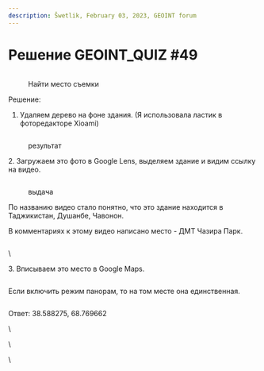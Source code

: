 ```yaml
---
description: Šwetlik, February 03, 2023, GEOINT forum
---
```


# Решение GEOINT\_QUIZ #49

<figure><img src="https://telegra.ph/file/8a84b12ad4d3299e5fcde.png" alt=""><figcaption><p>Найти место съемки</p></figcaption></figure>

Решение:

1. Удаляем дерево на фоне здания. (Я использовала ластик в фоторедакторе Xioami)

<figure><img src="https://telegra.ph/file/3b9aa1f603e5894365c83.jpg" alt=""><figcaption><p>результат</p></figcaption></figure>

2\. Загружаем это фото в Google Lens, выделяем здание и видим ссылку на видео.

<figure><img src="https://telegra.ph/file/498330ba1a6dbd006e89b.png" alt=""><figcaption><p>выдача</p></figcaption></figure>

По названию видео стало понятно, что это здание находится в Таджикистан, Душанбе, Чавонон.

В комментариях к этому видео написано место - ДМТ Чазира Парк.

<figure><img src="https://telegra.ph/file/660f1ebda91e5fa820202.png" alt=""><figcaption></figcaption></figure>

\


3\. Вписываем это место в Google Maps.

<figure><img src="https://telegra.ph/file/176f09bc09f3ab9199408.png" alt=""><figcaption></figcaption></figure>

Если включить режим панорам, то на том месте она единственная.

<figure><img src="https://telegra.ph/file/93f0e6914dbe8bcbc5dd0.png" alt=""><figcaption></figcaption></figure>

Ответ: 38.588275, 68.769662

\


\


\
